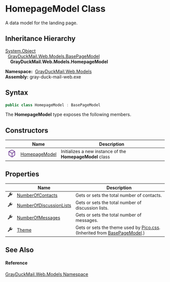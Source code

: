 HomepageModel Class
===================
A data model for the landing page.


Inheritance Hierarchy
---------------------
[System.Object][1]  
  [GrayDuckMail.Web.Models.BasePageModel][2]  
    **GrayDuckMail.Web.Models.HomepageModel**  

  **Namespace:**  [GrayDuckMail.Web.Models][3]  
  **Assembly:** gray-duck-mail-web.exe

Syntax
------

```csharp
public class HomepageModel : BasePageModel
```

The **HomepageModel** type exposes the following members.


Constructors
------------

|                  | Name               | Description                                               |
| ---------------- | ------------------ | --------------------------------------------------------- |
| ![Public method] | [HomepageModel][4] | Initializes a new instance of the **HomepageModel** class |


Properties
----------

|                    | Name                         | Description                                                                        |
| ------------------ | ---------------------------- | ---------------------------------------------------------------------------------- |
| ![Public property] | [NumberOfContacts][5]        | Gets or sets the total number of contacts.                                         |
| ![Public property] | [NumberOfDiscussionLists][6] | Gets or sets the total number of discussion lists.                                 |
| ![Public property] | [NumberOfMessages][7]        | Gets or sets the total number of messages.                                         |
| ![Public property] | [Theme][8]                   | Gets or sets the theme used by [Pico.css][9]. (Inherited from [BasePageModel][2].) |


See Also
--------

#### Reference
[GrayDuckMail.Web.Models Namespace][3]  

[1]: https://docs.microsoft.com/dotnet/api/system.object
[2]: ../BasePageModel/README.md
[3]: ../README.md
[4]: _ctor.md
[5]: NumberOfContacts.md
[6]: NumberOfDiscussionLists.md
[7]: NumberOfMessages.md
[8]: ../BasePageModel/Theme.md
[9]: https://picocss.com/docs/themes.html
[Public method]: ../../icons/pubmethod.svg "Public method"
[Public property]: ../../icons/pubproperty.svg "Public property"